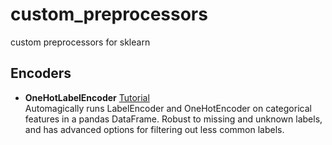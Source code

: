 # custom_preprocessors
custom preprocessors for sklearn

## Encoders

- **OneHotLabelEncoder** [Tutorial](http://nbviewer.jupyter.org/github/alvinthai/custom_preprocessors/blob/master/tutorials/OneHotLabelEncoder_Tutorial.ipynb)  
  Automagically runs LabelEncoder and OneHotEncoder on categorical features in a pandas DataFrame. Robust to missing and unknown labels, and has advanced options for filtering out less common labels.
